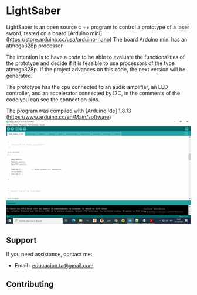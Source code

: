 LightSaber
====
LightSaber is an open source c ++ program to control a prototype of a laser sword, tested on a board [Arduino mini] (https://store.arduino.cc/usa/arduino-nano)
The board Arduino mini has an atmega328p processor

The intention is to have a code to be able to evaluate the functionalities of the prototype and decide if it is feasible to use processors of the type atmega328p. If the project advances on this code, the next version will be generated.

The prototype has the cpu connected to an audio amplifier, an LED controller, and an accelerator connected by I2C, in the comments of the code you can see the connection pins.

The program was compiled with [Arduino Ide] 1.8.13 (https://www.arduino.cc/en/Main/software)
![](images/compilado.gif)

Support
-------

If you need assistance, contact me:

* Email      : educacion.ta@gmail.com


Contributing
------------
